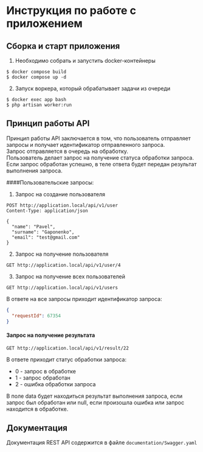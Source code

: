 # Инструкция по работе с приложением

## Сборка и старт приложения

1. Необходимо собрать и запустить docker-контейнеры

```shell
$ docker compose build
$ docker compose up -d
```

2. Запуск воркера, который обрабатывает задачи из очереди

```shell
$ docker exec app bash
$ php artisan worker:run
```

## Принцип работы API

Принцип работы API заключается в том, что пользователь отправляет запросы и получает идентификатор отправленного запроса.  
Запрос отправляется в очередь на обработку.  
Пользователь делает запрос на получение статуса обработки запроса.  
Если запрос обработан успешно, в теле ответа будет передан результат выполнения запроса.

####Пользовательские запросы:

1. Запрос на создание пользователя

```http request
POST http://application.local/api/v1/user
Content-Type: application/json

{
  "name": "Pavel",
  "surname": "Gaponenko",
  "email": "test@gmail.com"
}
```

2. Запрос на получение пользователя

```http request
GET http://application.local/api/v1/user/4
```

3. Запрос на получение всех пользователей

```http request
GET http://application.local/api/v1/users
```

В ответе на все запросы приходит идентификатор запроса:

```json
{
  "requestId": 67354
}
```

#### Запрос на получение результата

```http request
GET http://application.local/api/v1/result/22
```

В ответе приходит статус обработки запроса:

- 0 - запрос в обработке
- 1 - запрос обработан
- 2 - ошибка обработки запроса

В поле data будет находиться результат выполнения запроса, если запрос был обработан или null, если произошла ошибка или запрос находится в обработке.

## Документация

Документация REST API содержится в файле ```documentation/Swagger.yaml```
